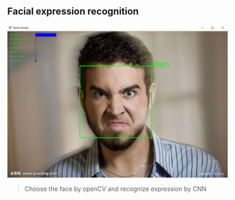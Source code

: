 Facial expression recognition
-------
![angry](./angry.jpg)
> Choose the face by openCV and recognize expression by CNN
